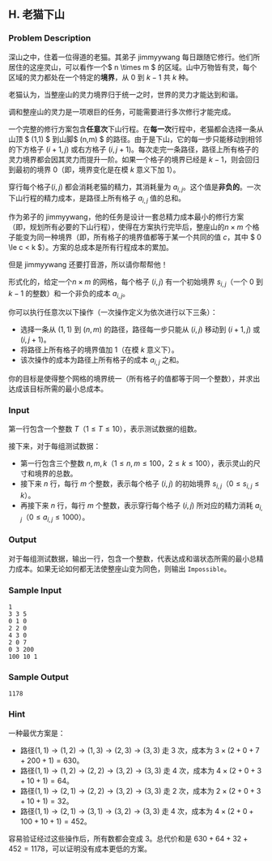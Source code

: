 ## H. 老猫下山

### Problem Description

深山之中，住着一位得道的老猫。其弟子 jimmyywang
每日跟随它修行。他们所居住的这座灵山，可以看作一个$ n \times m $ 的区域。山中万物皆有灵，每个区域的灵力都处在一个特定的**境界**，从 $0$ 到 $k-1$ 共 $k$ 种。

老猫认为，当整座山的灵力境界归于统一之时，世界的灵力才能达到和谐。

调和整座山的灵力是一项艰巨的任务，可能需要进行多次修行才能完成。

一个完整的修行方案包含**任意次**下山行程。在**每一次**行程中，老猫都会选择一条从山顶 $ (1,1) $ 到山脚$ (n,m) $ 的路径。由于是下山，它的每一步只能移动到相邻的下方格子 $(i+1, j)$ 或右方格子 $(i, j+1)$。每次走完一条路径，路径上所有格子的灵力境界都会因其灵力而提升一阶。如果一个格子的境界已经是 $k-1$，则会回归到最初的境界 $0$（即，境界变化是在模 $k$ 意义下加 $1$）。

穿行每个格子$(i,j)$ 都会消耗老猫的精力，其消耗量为 $a_{i,j}$。这个值是**非负的**。一次下山行程的精力成本，是路径上所有格子 $a_{i,j}$ 值的总和。

作为弟子的
jimmyywang，他的任务是设计一套总精力成本最小的修行方案（即，规划所有必要的下山行程），使得在方案执行完毕后，整座山的$n \times m$ 个格子能变为同一种境界（即，所有格子的境界值都等于某一个共同的值 $c$，其中 $ 0 \le c < k $）。方案的总成本是所有行程成本的累加。

但是 jimmyywang 还要打音游，所以请你帮帮他！

形式化的，给定一个$n \times m$ 的网格，每个格子 $(i,j)$ 有一个初始境界 $s_{i,j}$（一个 $0$ 到$k-1$ 的整数）和一个非负的成本 $a_{i,j}$。

你可以执行任意次以下操作（一次操作定义为依次进行以下三条）：
- 选择一条从 $(1,1)$ 到 $(n,m)$ 的路径，路径每一步只能从 $(i,j)$ 移动到 $(i+1,j)$ 或 $(i,j+1)$。
- 将路径上所有格子的境界值加 $1$（在模 $k$ 意义下）。
- 该次操作的成本为路径上所有格子的成本 $a_{i,j}$ 之和。

你的目标是使得整个网格的境界统一（所有格子的值都等于同一个整数），并求出达成该目标所需的最小总成本。

### Input

第一行包含一个整数 $T$（$1\le T \le 10$），表示测试数据的组数。

接下来，对于每组测试数据：
- 第一行包含三个整数 $n, m, k$（$1\le n,m\le 100$，$2\le k\le 100$），表示灵山的尺寸和境界的总数。
- 接下来 $n$ 行，每行 $m$ 个整数，表示每个格子 $(i,j)$ 的初始境界 $s_{i,j}$（$0\le s_{i,j} \le k$）。
- 再接下来 $n$ 行，每行 $m$ 个整数，表示穿行每个格子 $(i,j)$ 所对应的精力消耗 $a_{i,j}$（$0\le a_{i,j} \le 1000$）。

### Output

对于每组测试数据，输出一行，包含一个整数，代表达成和谐状态所需的最小总精力成本。如果无论如何都无法使整座山变为同色，则输出
`Impossible`。

### Sample Input

```plain
1
3 3 5
0 1 0
2 2 0
4 3 0
2 0 7
0 3 200
100 10 1
```

### Sample Output

```plain
1178
```

### Hint

一种最优方案是：
- 路径$(1,1)\to(1,2)\to(1,3)\to(2,3)\to(3,3)$     走 3 次，成本为 $3\times(2+0+7+200+1)=630$。
- 路径$(1,1)\to(1,2)\to(2,2)\to(3,2)\to(3,3)$     走 4 次，成本为 $4\times(2+0+3+10+1)=64$。
- 路径$(1,1)\to(2,1)\to(2,2)\to(3,2)\to(3,3)$     走 2 次，成本为 $2\times(2+0+3+10+1)=32$。
- 路径$(1,1)\to(2,1)\to(3,1)\to(3,2)\to(3,3)$     走 4 次，成本为 $4\times(2+0+100+10+1)=452$。

容易验证经过这些操作后，所有数都会变成 3。总代价和是 $630+64+32+452=1178$，可以证明没有成本更低的方案。


